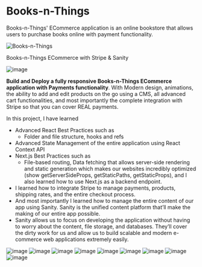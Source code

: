 # Books-n-Things
Books-n-Things' ECommerce application is an online bookstore that allows users to purchase books online with payment functionality. 

![Books-n-Things](https://user-images.githubusercontent.com/34181144/235346423-f63bd2ae-622d-4194-9e87-4247bf695674.gif)

Books-n-Things ECommerce with Stripe & Sanity

![image](https://user-images.githubusercontent.com/34181144/235060744-0347f9b6-bf80-4ac5-8b28-c31a4482b33b.png)

**Build and Deploy a fully responsive Books-n-Things ECommerce application with Payments functionality**. 
With Modern design, animations, the ability to add and edit products on the go using a CMS, all advanced cart functionalities, and most importantly the complete integration with Stripe so that you can cover REAL payments.

In this project, I have learned
- Advanced React Best Practices such as
    - Folder and file structure, hooks and refs
- Advanced State Management of the entire application using React Context API
- Next.js Best Practices such as
    - File-based routing, Data fetching that allows server-side rendering and static generation which makes our websites incredibly optimized (show getServerSideProps, getStaticPaths, getStaticProps), and I also learned how to use Next.js as a backend endpoint.
- I learned how to integrate Stripe to manage payments, products, shipping rates, and the entire checkout process.
- And most importantly I learned how to manage the entire content of our app using Sanity. Sanity is the unified content platform that’ll make the making of our entire app possible. <show sanity desk>
- Sanity allows us to focus on developing the application without having to worry about the content, file storage, and databases. They’ll cover the dirty work for us and allow us to build scalable and modern e-commerce web applications extremely easily.

![image](https://user-images.githubusercontent.com/34181144/235060906-ad362505-1702-444c-b99f-b032dd4329ca.png)
![image](https://user-images.githubusercontent.com/34181144/235060982-facaf184-4c64-4ed6-a1fa-f2285572d842.png)
![image](https://user-images.githubusercontent.com/34181144/235061102-4b0b2f4e-00a0-4d4c-8363-57bf3ad01533.png)
![image](https://user-images.githubusercontent.com/34181144/235061366-f7c3696b-1125-4dad-9de2-0bafad1fbf63.png)
![image](https://user-images.githubusercontent.com/34181144/235061290-5c9ac809-917b-4a4f-ae07-333876c85be2.png)
![image](https://user-images.githubusercontent.com/34181144/235061551-248f9ced-74fa-4e26-83b2-be4749500312.png)
![image](https://user-images.githubusercontent.com/34181144/235062762-a28a66a6-2951-478f-aa4c-f358e5f66bba.png)
![image](https://user-images.githubusercontent.com/34181144/235062977-e135a25a-383e-4b20-9ba2-b35790783d1c.png)
![image](https://user-images.githubusercontent.com/34181144/235063022-9ac0a5fd-ec3d-4d45-942e-38d710cc4ed7.png)





